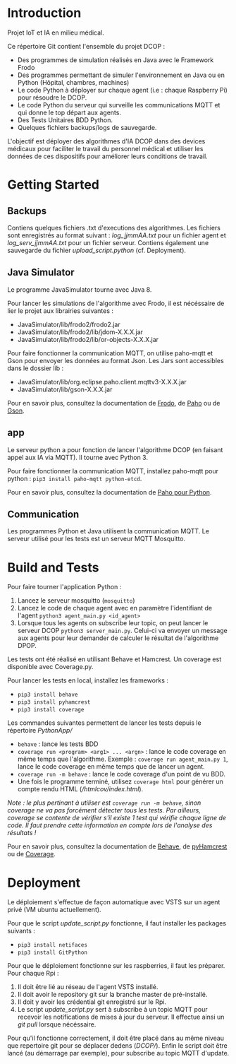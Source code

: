 # Introduction 

Projet IoT et IA en milieu médical. 

Ce répertoire Git contient l'ensemble du projet DCOP : 

- Des programmes de simulation réalisés en Java avec le Framework Frodo
- Des programmes permettant de simuler l'environnement en Java ou en Python (Hôpital, chambres, machines) 
- Le code Python à déployer sur chaque agent (i.e : chaque Raspberry Pi) pour résoudre le DCOP.
- Le code Python du serveur qui surveille les communications MQTT et qui donne le top départ aux agents. 
- Des Tests Unitaires BDD Python.
- Quelques fichiers backups/logs de sauvegarde.

L'objectif est déployer des algorithmes d'IA DCOP dans des devices médicaux pour faciliter le travail du personnel médical et utiliser les données de ces dispositifs pour améliorer leurs conditions de travail. 

# Getting Started

## Backups

Contiens quelques fichiers .txt d'executions des algorithmes. Les fichiers sont enregistrés au format suivant : *log_jjmmAA.txt* pour un fichier agent et *log_serv_jjmmAA.txt* pour un fichier serveur. 
Contiens également une sauvegarde du fichier *upload_script.python* (cf. Deployment).

## Java Simulator

Le programme JavaSimulator tourne avec Java 8. 

Pour lancer les simulations de l'algorithme avec Frodo, il est nécéssaire de lier le projet aux librairies suivantes : 
- JavaSimulator/lib/frodo2/frodo2.jar
- JavaSimulator/lib/frodo2/lib/jdom-X.X.X.jar
- JavaSimulator/lib/frodo2/lib/or-objects-X.X.X.jar

Pour faire fonctionner la communication MQTT, on utilise paho-mqtt et Gson pour envoyer les données au format Json. Les Jars sont accessibles dans le dossier lib : 
- JavaSimulator/lib/org.eclipse.paho.client.mqttv3-X.X.X.jar
- JavaSimulator/lib/gson-X.X.X.jar

Pour en savoir plus, consultez la documentation de [Frodo](https://frodo-ai.tech/), de [Paho](https://www.eclipse.org/paho/) ou de [Gson](https://github.com/google/gson).

## app

Le serveur python a pour fonction de lancer l'algorithme DCOP (en faisant appel aux IA via MQTT). Il tourne avec Python 3.

Pour faire fonctionner la communication MQTT, installez paho-mqtt pour python : 
`pip3 install paho-mqtt python-etcd`.

Pour en savoir plus, consultez la documentation de [Paho pour Python](https://pypi.python.org/pypi/paho-mqtt).

## Communication

Les programmes Python et Java utilisent la communication MQTT. Le serveur utilisé pour les tests est un serveur MQTT Mosquitto. 

# Build and Tests

Pour faire tourner l'application Python : 

1. Lancez le serveur mosquitto (`mosquitto`)
2. Lancez le code de chaque agent avec en paramètre l'identifiant de l'agent `python3 agent_main.py <id_agent>`
3. Lorsque tous les agents on subscribe leur topic, on peut lancer le serveur DCOP `python3 server_main.py`. 
Celui-ci va envoyer un message aux agents pour leur demander de calculer le résultat de l'algorithme DPOP.

Les tests ont été réalisé en utilisant Behave et Hamcrest. Un coverage est disponible avec Coverage.py.

Pour lancer les tests en local, installez les frameworks : 
- `pip3 install behave`
- `pip3 install pyhamcrest`
- `pip3 install coverage`

Les commandes suivantes permettent de lancer les tests depuis le répertoire *PythonApp/* 
- `behave` : lance les tests BDD
- `coverage run <program> <arg1> ... <argn>` : lance le code coverage en même temps que l'algorithme. 
Exemple : `coverage run agent_main.py 1`, lance le code coverage en même temps que de lancer un agent. 
- `coverage run -m behave` : lance le code coverage d'un point de vu BDD. 
- Une fois le programme terminé, utilisez `coverage html` pour générer un compte rendu HTML (*/htmlcov/index.html*). 

*Note : le plus pertinant à utiliser est `coverage run -m behave`, sinon coverage ne va pas forcément détecter tous les tests. 
Par ailleurs, coverage se contente de vérifier s'il existe 1 test qui vérifie chaque ligne de code. 
Il faut prendre cette information en compte lors de l'analyse des résultats !*

Pour en savoir plus, consultez la documentation de [Behave](https://behave.readthedocs.io/en/latest/index.html), de [pyHamcrest](https://pypi.python.org/pypi/PyHamcrest) ou de [Coverage](https://coverage.readthedocs.io/en/coverage-4.5.1/).


# Deployment

Le déploiement s'effectue de façon automatique avec VSTS sur un agent privé (VM ubuntu actuellement).

Pour que le script *update_script.py* fonctionne, il faut installer les packages suivants : 
- `pip3 install netifaces`
- `pip3 install GitPython`

Pour que le déploiement fonctionne sur les raspberries, il faut les préparer. Pour chaque Rpi : 

1. Il doit être lié au réseau de l'agent VSTS installé. 
2. Il doit avoir le repository git sur la branche master de pré-installé. 
3. Il doit y avoir les crédential git enregistré sur le Rpi.
4. Le script *update_script.py* sert à subscribe à un topic MQTT pour recevoir les notifications de mises à jour du serveur. Il effectue ainsi un *git pull* lorsque nécéssaire. 

Pour qu'il fonctionne correctement, il doit être placé dans au même niveau que repertoire git pour se déplacer dedens (*DCOP/*). Enfin le script doit être lancé (au démarrage par exemple), pour subscribe au topic MQTT d'update. 
